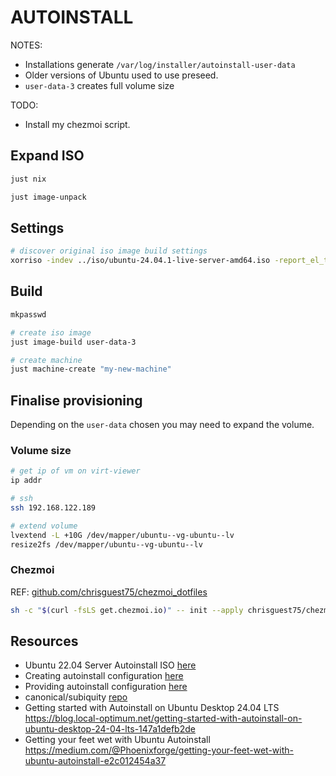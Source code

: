 # AUTOINSTALL

NOTES:

* Installations generate `/var/log/installer/autoinstall-user-data`
* Older versions of Ubuntu used to use preseed.  
* `user-data-3` creates full volume size

TODO:

* Install my chezmoi script.

## Expand ISO

```sh
just nix

just image-unpack
```

## Settings

```sh
# discover original iso image build settings
xorriso -indev ../iso/ubuntu-24.04.1-live-server-amd64.iso -report_el_torito as_mkisofs
```

## Build

```sh
mkpasswd

# create iso image
just image-build user-data-3

# create machine
just machine-create "my-new-machine"
```

## Finalise provisioning

Depending on the `user-data` chosen you may need to expand the volume.  

### Volume size

```sh
# get ip of vm on virt-viewer
ip addr

# ssh 
ssh 192.168.122.189

# extend volume
lvextend -L +10G /dev/mapper/ubuntu--vg-ubuntu--lv 
resize2fs /dev/mapper/ubuntu--vg-ubuntu--lv 
```

### Chezmoi

REF: [github.com/chrisguest75/chezmoi_dotfiles](https://github.com/chrisguest75/chezmoi_dotfiles)

```sh
sh -c "$(curl -fsLS get.chezmoi.io)" -- init --apply chrisguest75/chezmoi_dotfiles
```

## Resources

* Ubuntu 22.04 Server Autoinstall ISO [here](https://www.pugetsystems.com/labs/hpc/ubuntu-22-04-server-autoinstall-iso/?srsltid=AfmBOoobWRvGqVGtViRsEGG9TCNOB6eDCaJrqHdS65qUuV-bvkmh8Qog)
* Creating autoinstall configuration [here](https://canonical-subiquity.readthedocs-hosted.com/en/latest/tutorial/creating-autoinstall-configuration.html)
* Providing autoinstall configuration [here](https://canonical-subiquity.readthedocs-hosted.com/en/latest/tutorial/providing-autoinstall.html#providing-autoinstall)
* canonical/subiquity [repo](https://github.com/canonical/subiquity)
* Getting started with Autoinstall on Ubuntu Desktop 24.04 LTS https://blog.local-optimum.net/getting-started-with-autoinstall-on-ubuntu-desktop-24-04-lts-147a1defb2de
* Getting your feet wet with Ubuntu Autoinstall https://medium.com/@Phoenixforge/getting-your-feet-wet-with-ubuntu-autoinstall-e2c012454a37